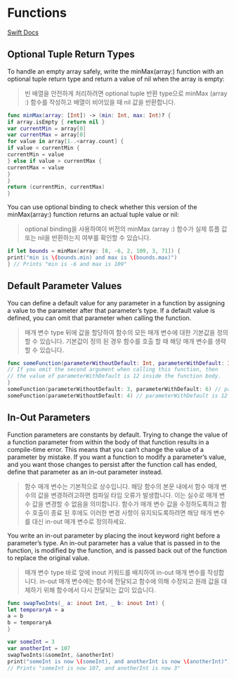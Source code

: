 # Functions

[Swift Docs](https://docs.swift.org/swift-book/LanguageGuide/Functions.html)


## Optional Tuple Return Types

To handle an empty array safely, write the minMax(array:) function with an optional tuple return type and return a value of nil when the array is empty:  
> 빈 배열을 안전하게 처리하려면 optional tuple 반환 type으로 minMax (array :) 함수를 작성하고 배열이 비어있을 때 nil 값을 반환합니다.  

```swift
func minMax(array: [Int]) -> (min: Int, max: Int)? {
if array.isEmpty { return nil }
var currentMin = array[0]
var currentMax = array[0]
for value in array[1..<array.count] {
if value < currentMin {
currentMin = value
} else if value > currentMax {
currentMax = value
}
}
return (currentMin, currentMax)
}
```  

You can use optional binding to check whether this version of the minMax(array:) function returns an actual tuple value or nil:  
> optional binding을 사용하여이 버전의 minMax (array :) 함수가 실제 튜플 값 또는 nil을 반환하는지 여부를 확인할 수 있습니다.

```swift
if let bounds = minMax(array: [8, -6, 2, 109, 3, 71]) {
print("min is \(bounds.min) and max is \(bounds.max)")
} // Prints "min is -6 and max is 109"
``` 

## Default Parameter Values

You can define a default value for any parameter in a function by assigning a value to the parameter after that parameter’s type. If a default value is defined, you can omit that parameter when calling the function.  
> 매개 변수 type 뒤에 값을 할당하여 함수의 모든 매개 변수에 대한 기본값을 정의 할 수 있습니다. 기본값이 정의 된 경우 함수를 호출 할 때 해당 매개 변수를 생략 할 수 있습니다.

```swift
func someFunction(parameterWithoutDefault: Int, parameterWithDefault: Int = 12) {
// If you omit the second argument when calling this function, then
// the value of parameterWithDefault is 12 inside the function body.
}
someFunction(parameterWithoutDefault: 3, parameterWithDefault: 6) // parameterWithDefault is 6
someFunction(parameterWithoutDefault: 4) // parameterWithDefault is 12
``` 

## In-Out Parameters

Function parameters are constants by default. Trying to change the value of a function parameter from within the body of that function results in a compile-time error. This means that you can’t change the value of a parameter by mistake. If you want a function to modify a parameter’s value, and you want those changes to persist after the function call has ended, define that parameter as an in-out parameter instead.  
> 함수 매개 변수는 기본적으로 상수입니다. 해당 함수의 본문 내에서 함수 매개 변수의 값을 변경하려고하면 컴파일 타임 오류가 발생합니다. 이는 실수로 매개 변수 값을 변경할 수 없음을 의미합니다. 함수가 매개 변수 값을 수정하도록하고 함수 호출이 종료 된 후에도 이러한 변경 사항이 유지되도록하려면 해당 매개 변수를 대신 in-out 매개 변수로 정의하세요.

You write an in-out parameter by placing the inout keyword right before a parameter’s type. An in-out parameter has a value that is passed in to the function, is modified by the function, and is passed back out of the function to replace the original value.  
> 매개 변수 type 바로 앞에 inout 키워드를 배치하여 in-out 매개 변수를 작성합니다. in-out 매개 변수에는 함수에 전달되고 함수에 의해 수정되고 원래 값을 대체하기 위해 함수에서 다시 전달되는 값이 있습니다.

```swift
func swapTwoInts(_ a: inout Int, _ b: inout Int) {
let temporaryA = a
a = b
b = temporaryA
}

var someInt = 3
var anotherInt = 107
swapTwoInts(&someInt, &anotherInt)
print("someInt is now \(someInt), and anotherInt is now \(anotherInt)")
// Prints "someInt is now 107, and anotherInt is now 3"
``` 
